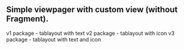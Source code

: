 ## Simple viewpager with custom view (without Fragment).

v1 package - tablayout with text
v2 package - tablayout with icon
v3 package - tablayout with text and icon